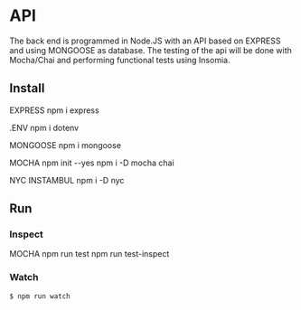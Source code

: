 # API

The back end is programmed in Node.JS with an API based on EXPRESS and using MONGOOSE as database. The testing of the api will be done with Mocha/Chai and performing functional tests using Insomia.

## Install

EXPRESS
npm i express

.ENV
npm i dotenv

MONGOOSE
npm i mongoose

MOCHA
npm init --yes
npm i -D mocha chai

NYC INSTAMBUL
npm i -D nyc

## Run


### Inspect

MOCHA
npm run test
npm run test-inspect

### Watch

```sh
$ npm run watch
```